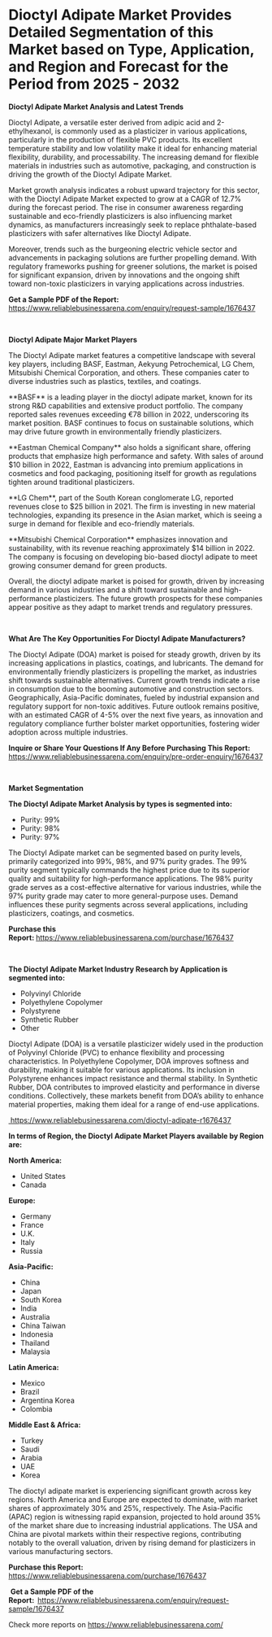 <p><h1>Dioctyl Adipate Market Provides Detailed Segmentation of this Market based on Type, Application, and Region and Forecast for the Period from 2025 - 2032</h1></p><p><strong>Dioctyl Adipate Market Analysis and Latest Trends</strong></p>
<p><p>Dioctyl Adipate, a versatile ester derived from adipic acid and 2-ethylhexanol, is commonly used as a plasticizer in various applications, particularly in the production of flexible PVC products. Its excellent temperature stability and low volatility make it ideal for enhancing material flexibility, durability, and processability. The increasing demand for flexible materials in industries such as automotive, packaging, and construction is driving the growth of the Dioctyl Adipate Market.</p><p>Market growth analysis indicates a robust upward trajectory for this sector, with the Dioctyl Adipate Market expected to grow at a CAGR of 12.7% during the forecast period. The rise in consumer awareness regarding sustainable and eco-friendly plasticizers is also influencing market dynamics, as manufacturers increasingly seek to replace phthalate-based plasticizers with safer alternatives like Dioctyl Adipate. </p><p>Moreover, trends such as the burgeoning electric vehicle sector and advancements in packaging solutions are further propelling demand. With regulatory frameworks pushing for greener solutions, the market is poised for significant expansion, driven by innovations and the ongoing shift toward non-toxic plasticizers in varying applications across industries.</p></p>
<p><strong>Get a Sample PDF of the Report:&nbsp;</strong> <a href="https://www.reliablebusinessarena.com/enquiry/request-sample/1676437?utm_campaign=3457&utm_medium=2&utm_source=Github&utm_content=ia&utm_term=31032025&utm_id=dioctyl-adipate">https://www.reliablebusinessarena.com/enquiry/request-sample/1676437</a></p>
<p>&nbsp;</p>
<p><strong>Dioctyl Adipate Major Market Players</strong></p>
<p><p>The Dioctyl Adipate market features a competitive landscape with several key players, including BASF, Eastman, Aekyung Petrochemical, LG Chem, Mitsubishi Chemical Corporation, and others. These companies cater to diverse industries such as plastics, textiles, and coatings.</p><p>**BASF** is a leading player in the dioctyl adipate market, known for its strong R&D capabilities and extensive product portfolio. The company reported sales revenues exceeding €78 billion in 2022, underscoring its market position. BASF continues to focus on sustainable solutions, which may drive future growth in environmentally friendly plasticizers.</p><p>**Eastman Chemical Company** also holds a significant share, offering products that emphasize high performance and safety. With sales of around $10 billion in 2022, Eastman is advancing into premium applications in cosmetics and food packaging, positioning itself for growth as regulations tighten around traditional plasticizers.</p><p>**LG Chem**, part of the South Korean conglomerate LG, reported revenues close to $25 billion in 2021. The firm is investing in new material technologies, expanding its presence in the Asian market, which is seeing a surge in demand for flexible and eco-friendly materials.</p><p>**Mitsubishi Chemical Corporation** emphasizes innovation and sustainability, with its revenue reaching approximately $14 billion in 2022. The company is focusing on developing bio-based dioctyl adipate to meet growing consumer demand for green products.</p><p>Overall, the dioctyl adipate market is poised for growth, driven by increasing demand in various industries and a shift toward sustainable and high-performance plasticizers. The future growth prospects for these companies appear positive as they adapt to market trends and regulatory pressures.</p></p>
<p>&nbsp;</p>
<p><strong>What Are The Key Opportunities For Dioctyl Adipate Manufacturers?</strong></p>
<p><p>The Dioctyl Adipate (DOA) market is poised for steady growth, driven by its increasing applications in plastics, coatings, and lubricants. The demand for environmentally friendly plasticizers is propelling the market, as industries shift towards sustainable alternatives. Current growth trends indicate a rise in consumption due to the booming automotive and construction sectors. Geographically, Asia-Pacific dominates, fueled by industrial expansion and regulatory support for non-toxic additives. Future outlook remains positive, with an estimated CAGR of 4-5% over the next five years, as innovation and regulatory compliance further bolster market opportunities, fostering wider adoption across multiple industries.</p></p>
<p><strong>Inquire or Share Your Questions If Any Before Purchasing This Report:</strong> <a href="https://www.reliablebusinessarena.com/enquiry/pre-order-enquiry/1676437?utm_campaign=3457&utm_medium=2&utm_source=Github&utm_content=ia&utm_term=31032025&utm_id=dioctyl-adipate">https://www.reliablebusinessarena.com/enquiry/pre-order-enquiry/1676437</a></p>
<p>&nbsp;</p>
<p><strong>Market Segmentation</strong></p>
<p><strong>The Dioctyl Adipate Market Analysis by types is segmented into:</strong></p>
<p><ul><li>Purity: 99%</li><li>Purity: 98%</li><li>Purity: 97%</li></ul></p>
<p><p>The Dioctyl Adipate market can be segmented based on purity levels, primarily categorized into 99%, 98%, and 97% purity grades. The 99% purity segment typically commands the highest price due to its superior quality and suitability for high-performance applications. The 98% purity grade serves as a cost-effective alternative for various industries, while the 97% purity grade may cater to more general-purpose uses. Demand influences these purity segments across several applications, including plasticizers, coatings, and cosmetics.</p></p>
<p><strong>Purchase this Report:&nbsp;</strong><a href="https://www.reliablebusinessarena.com/purchase/1676437?utm_campaign=3457&utm_medium=2&utm_source=Github&utm_content=ia&utm_term=31032025&utm_id=dioctyl-adipate">https://www.reliablebusinessarena.com/purchase/1676437</a></p>
<p>&nbsp;</p>
<p><strong>The Dioctyl Adipate Market Industry Research by Application is segmented into:</strong></p>
<p><ul><li>Polyvinyl Chloride</li><li>Polyethylene Copolymer</li><li>Polystyrene</li><li>Synthetic Rubber</li><li>Other</li></ul></p>
<p><p>Dioctyl Adipate (DOA) is a versatile plasticizer widely used in the production of Polyvinyl Chloride (PVC) to enhance flexibility and processing characteristics. In Polyethylene Copolymer, DOA improves softness and durability, making it suitable for various applications. Its inclusion in Polystyrene enhances impact resistance and thermal stability. In Synthetic Rubber, DOA contributes to improved elasticity and performance in diverse conditions. Collectively, these markets benefit from DOA’s ability to enhance material properties, making them ideal for a range of end-use applications.</p></p>
<p><a href="https://www.reliablebusinessarena.com/dioctyl-adipate-r1676437?utm_campaign=3457&utm_medium=2&utm_source=Github&utm_content=ia&utm_term=31032025&utm_id=dioctyl-adipate">&nbsp;https://www.reliablebusinessarena.com/dioctyl-adipate-r1676437</a></p>
<p><strong>In terms of Region, the Dioctyl Adipate Market Players available by Region are:</strong></p>
<p>
    <p> <strong> North America: </strong>
        <ul>
            <li>United States</li>
            <li>Canada</li>
        </ul>
        </p> 
    <p> <strong> Europe: </strong>
        <ul>
            <li>Germany</li>
            <li>France</li>
            <li>U.K.</li>
            <li>Italy</li>
            <li>Russia</li>
        </ul>
        </p> 
    <p> <strong> Asia-Pacific: </strong>
        <ul>
            <li>China</li>
            <li>Japan</li>
            <li>South Korea</li>
            <li>India</li>
            <li>Australia</li>
            <li>China Taiwan</li>
            <li>Indonesia</li>
            <li>Thailand</li>
            <li>Malaysia</li>
        </ul>
        </p> 
    <p> <strong> Latin America: </strong>
        <ul>
            <li>Mexico</li>
            <li>Brazil</li>
            <li>Argentina Korea</li>
            <li>Colombia</li>
        </ul>
        </p> 
    <p> <strong> Middle East & Africa: </strong>
        <ul>
            <li>Turkey</li>
            <li>Saudi</li>
            <li>Arabia</li>
            <li>UAE</li>
            <li>Korea</li>
        </ul>
    </p>
    </p>
<p><p>The dioctyl adipate market is experiencing significant growth across key regions. North America and Europe are expected to dominate, with market shares of approximately 30% and 25%, respectively. The Asia-Pacific (APAC) region is witnessing rapid expansion, projected to hold around 35% of the market share due to increasing industrial applications. The USA and China are pivotal markets within their respective regions, contributing notably to the overall valuation, driven by rising demand for plasticizers in various manufacturing sectors.</p></p>
<p><strong>Purchase this Report: </strong><a href="https://www.reliablebusinessarena.com/purchase/1676437?utm_campaign=3457&utm_medium=2&utm_source=Github&utm_content=ia&utm_term=31032025&utm_id=dioctyl-adipate">https://www.reliablebusinessarena.com/purchase/1676437</a></p>
<p>&nbsp;<strong>Get a Sample PDF of the Report:&nbsp;&nbsp;</strong><a href="https://www.reliablebusinessarena.com/enquiry/request-sample/1676437?utm_campaign=3457&utm_medium=2&utm_source=Github&utm_content=ia&utm_term=31032025&utm_id=dioctyl-adipate">https://www.reliablebusinessarena.com/enquiry/request-sample/1676437</a></p>
<p><strong></strong></p>
<p>Check more reports on <a href="https://www.reliablebusinessarena.com/?utm_campaign=3457&utm_medium=2&utm_source=Github&utm_content=ia&utm_term=31032025&utm_id=dioctyl-adipate">https://www.reliablebusinessarena.com/</a></p>